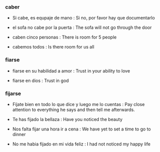 
### caber

 * Si cabe, es equpaje de mano : Si no, por favor hay que documentarlo

 * el sofa no cabe por la puerta : The sofa will not go through the door

 * caben cinco personas : There is room for 5 people

 * cabemos todos : Is there room for us all

### fiarse

 * fiarse en su habilidad a amor : Trust in your ability to love

 * fiarse en dios : Trust in god

### fijarse

 * Fíjate bien en todo lo que dice y luego me lo cuentas : Pay close attention to everything he says and then tell me afterwards.

 * Te has fijado la bellaza : Have you noticed the beauty

 * Nos falta fijar una hora ir a cena : We have yet to set a time to go to dinner

 * No me habia fijado en mi vida feliz : I had not noticed my happy life
